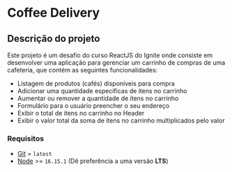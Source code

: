 # Coffee Delivery

## Descrição do projeto

Este projeto é um desafio do curso ReactJS do Ignite onde consiste em desenvolver uma aplicação para gerenciar um carrinho de compras de uma cafeteria, que contém as seguintes funcionalidades:

- Listagem de produtos (cafés) disponíveis para compra
- Adicionar uma quantidade específicas de itens no carrinho
- Aumentar ou remover a quantidade de itens no carrinho
- Formulário para o usuário preencher o seu endereço
- Exibir o total de itens no carrinho no Header
- Exibir o valor total da soma de itens no carrinho multiplicados pelo valor

### Requisitos

- [Git](https://git-scm.com/) = `latest`
- [Node](https://nodejs.org/en/) >= `16.15.1` (Dê preferência a uma versão **LTS**)
